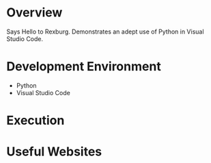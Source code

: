 # Overview
Says Hello to Rexburg. Demonstrates an adept use of Python in Visual Studio Code.
# Development Environment
* Python
* Visual Studio Code
# Execution


# Useful Websites